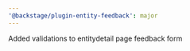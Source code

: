 ```yaml
---
'@backstage/plugin-entity-feedback': major
---
```


Added validations to entitydetail page feedback form
